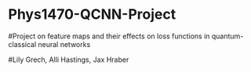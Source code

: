 # Phys1470-QCNN-Project

#Project on feature maps and their effects on loss functions in quantum-classical neural networks

#Lily Grech, Alli Hastings, Jax Hraber
